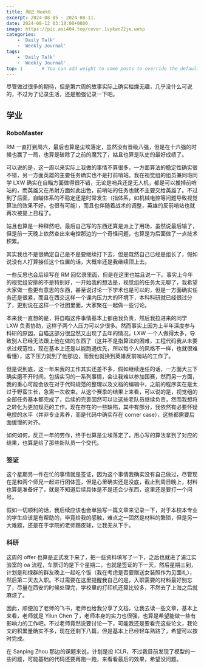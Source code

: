 ```yaml
---
title: 周记 Week6
excerpt: 2024-08-05 ~ 2024-08-11.
date: 2024-08-12 03:18:00+0800
image: https://pic.axi404.top/cover.1vykwo22je.webp
categories:
    - 'Daily Talk'
    - 'Weekly Journal'
tags:
    - 'Daily Talk'
    - 'Weekly Journal'
top: 1       # You can add weight to some posts to override the default sorting (date descending)
---
```


尽管做过很多的期待，但是第六周的故事实际上确实枯燥无趣，几乎没什么可说的，不过为了记录生活，还是勉强记录一下吧。

## 学业

### RoboMaster

RM 一直打到周六，最后也算是尘埃落定，虽然没有晋级八强，但是在十六强的时候也赢了一局，也算是破除了之前的魔咒了，姑且也算是队史的最好成绩了。

可以说的是，这一周以来实际上我做的事情不算很多，一方面算法的稳定性确实很不错，另一方面英雄的主要任务确实也不是打前哨站。我在视觉组的组员兼同班同学 LXW 确实在自瞄方面做得很不错，无论是哨兵还是无人机，都是可以推掉前哨站的，而英雄又在吊射方面如此出色，前哨站的任务也就不主要交给英雄了。不过到了后面，自瞄体系的不稳定还是时常发生（指体系，如机械电控等问题导致视觉算法的效果不好，也很有可能），而且也伴随着战术的调整，英雄的反前哨站也就再次被提上日程了。

姑且也算是一种释然吧，最后自己写的东西还算是派上了用场，虽然说最后输了，但是前一天晚上依然查出来电控那边的一个奇怪问题，也算是为后面做了一点技术积累。

其实我也不是很确定自己是不是要继续打下去，但是既然自己已经是组长了，假如说没有人打算接任这个位置的话，大概率还是我继续顶上去。

一些反思也会后续写在 RM 回忆录里面，但是在这里也姑且说一下。事实上今年的视觉组安排的不是特别好，一开始我的想法是，视觉组的任务太无聊了，我希望大家做一些更有意思的东西，甚至说讨论一下学术也是可以的，但是一方面确实任务还是很紧，而且在西交这样一个课内压力大的环境下，本科科研就已经很过分了，更别说在这样一个社团里面，大家聚在一起做一些讨论。

本来我一直想的是，将自瞄这件事情基本上都由我负责，然后我拉进来的同学 LXW 负责协助，这样子两个人压力可以少很多。然而事实上因为上半年深度参与科研的原因，自瞄这部分很显然又出现了去年的情况，LXW 一个人做得太多，导致别人已经无法跟上他在做的东西了（这并不是指算法的困难，工程代码我从未要求过规范性，现在基本上还是以能跑通优先，所以每个人的风格不一样，也就很难看懂），这下压力就到了他那边，而我也就换到英雄反前哨站的工作了。

但是说到底，这一年来我的工作其实还差不多，假如继续连任的话，一方面大三下确实磨不开时间，包括实习的一系列事情，会让我难以参加国赛，然而另一方面，我的重心可能会放在对于代码规范的整理以及文档的编辑中，之前的程序实在是太过于野蛮生长，急需一次收束。从这个赛季的结果上来看，可以说的是，视觉组的全部任务基本都完成了，后续的完善固然可以让这些老队员继续负责，然而我想将之转化为更加规范的工作。现在存在的一些缺陷，其中有部分，我依然有必要怀疑电控的水平（并非专业素养，而是代码中确实存在 corner case），这些都需要后面缓慢的对齐。

如何如何，反正一年的劳作，终于也算是尘埃落定了，用心写的算法拿到了对应的结果，也算是给了那些新队员一个交代。

### 签证

这个星期另一件在忙的事情就是签证，因为这个事情我确实没有自己做过，尽管现在是和两个师兄一起进行团体签，但是心里确实还是没底，截止到周日晚上，材料也算是准备好了，就是不知道后续具体是不是还会少东西，这里还是要打一个问号。

假如一切顺利的话，我后续应该也会单独写一篇文章来记录一下，对于本校本专业的学生应该是有帮助的，毕竟给我的感触，难点之一固然是材料的繁琐，但是另一大难题，还是在于学院的老师踢皮球，让我无从下手。

### 科研

这周的 offer 也算是正式发下来了，把一些资料填写了一下，之后也就进了浦江实验室的 oa 流程，车票订的是下个星期二，也就是签证的下一天，然后星期三到，计划是和绿群的群友晚上一起吃个饭（我在考虑是否要赠送女装照作为见面礼），然后第二天去入职。不过需要在这里提醒我自己的是，入职需要的材料最好别忘了，尽量在西安的时候处理完，学校里的打印机还算比较多，不然去了上海之后就麻烦了。

因此，顺便加了老师的飞书，老师也给我分享了文档，让我去读一些文章，基本上来看，老师就是 Yilun Chen 了，老师本身的实力也很强，也算是希望能做一些有影响力的工作吧。不过老师竟然说要讨论一下，可能我还是要看完这些论文，我论文的积累量确实不多，现在还剩下八篇，但是基本上已经轻车熟路了，希望可以按时完成。

在 Sanping Zhou 那边的课题来说，计划是投 ICLR，不过我目前发现了模型的一些问题，可能基础的代码还要再跑一跑，来看看最后的效果，希望没问题。